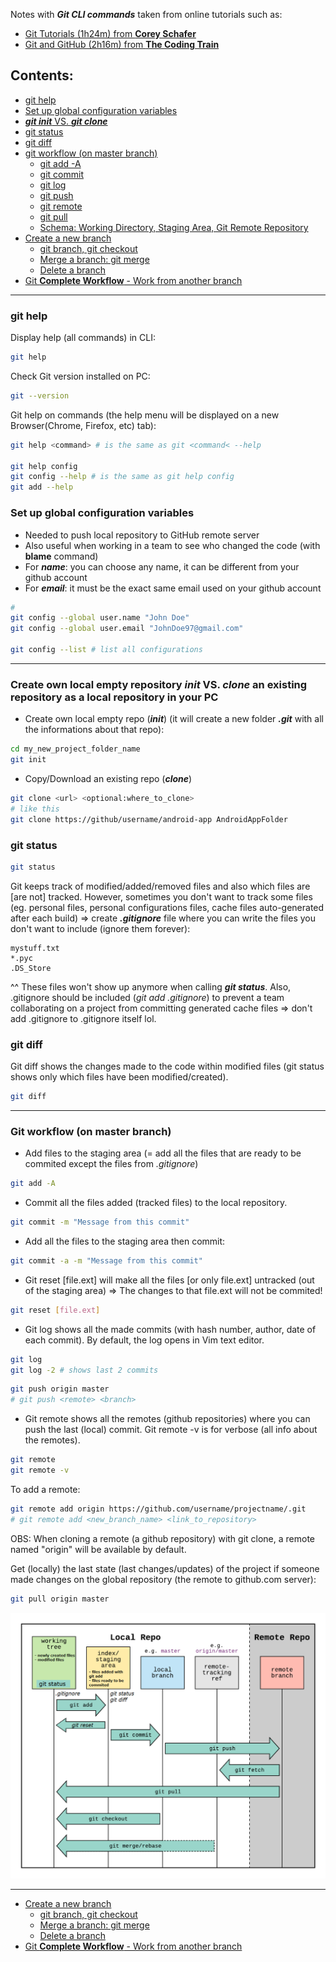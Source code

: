 Notes with ***Git CLI commands*** taken from online tutorials such as:
* [Git Tutorials (1h24m) from **Corey Schafer**](https://www.youtube.com/playlist?list=PL-osiE80TeTuRUfjRe54Eea17-YfnOOAx0)
* [Git and GitHub (2h16m) from **The Coding Train**](https://www.youtube.com/playlist?list=PLRqwX-V7Uu6ZF9C0YMKuns9sLDzK6zoiV)

## Contents:
* [git help](#githelp)
* [Set up global configuration variables](#setglobalvariables)
* [***git init*** VS.  ***git clone***](#git_init_clone)
* [git status](#gitstatus)
* [git diff](#gitdiff)
* [git workflow (on master branch)](#gitworkflow1)
	* [git add -A](#gitworkflow1_add)
	* [git commit](#gitworkflow1_commit)
	* [git log](#gitworkflow1_log)
	* [git push](#gitworkflow1_push)
	* [git remote](#gitworkflow1_remote)
	* [git pull](#gitworkflow1_pull)
	* [Schema: Working Directory, Staging Area, Git Remote Repository](#gitworkflow1_schema)
* [Create a new branch](#create_branch)
	* [git branch, git checkout](#gitbranch)
	* [Merge a branch: git merge](#gitmerge)
	* [Delete a branch](#deletebranch)
* [Git **Complete Workflow** - Work from another branch](#git_complete_workflow)


---

### <a name="githelp"></a>git help
Display help (all commands) in CLI:
```bash
git help
```
Check Git version installed on PC:
```bash
git --version
```
Git help on commands (the help menu will be displayed on a new Browser(Chrome, Firefox, etc) tab):
```bash
git help <command> # is the same as git <command< --help

git help config
git config --help # is the same as git help config
git add --help
```

### <a name="setglobalvariables"></a>Set up global configuration variables
* Needed to push local repository to GitHub remote server
* Also useful when working in a team to see who changed the code (with **blame** command)
* For ***name***: you can choose any name, it can be different from your github account
* For ***email***: it must be the exact same email used on your github account
```bash
# 
git config --global user.name "John Doe" 
git config --global user.email "JohnDoe97@gmail.com" 

git config --list # list all configurations
```

---

### <a name="git_init_clone"></a>Create own local empty repository ***init*** VS. ***clone*** an existing repository as a local repository in your PC
* Create own local empty repo (***init***) (it will create a new folder ***.git*** with all the informations about that repo):
```bash
cd my_new_project_folder_name
git init
```

* Copy/Download an existing repo (***clone***)
```bash
git clone <url> <optional:where_to_clone>
# like this
git clone https://github/username/android-app AndroidAppFolder
```

### <a name="gitstatus"></a>git status
```bash
git status
```
Git keeps track of modified/added/removed files and also which files are [are not] tracked.
However, sometimes you don't want to track some files (eg. personal files, personal configurations files, cache files auto-generated after each build) => create ***.gitignore*** file where you can write the files you don't want to include (ignore them forever):
```
mystuff.txt
*.pyc
.DS_Store
```
^^ These files won't show up anymore when calling ***git status***.
Also, .gitignore should be included (_git add .gitignore_) to prevent a team collaborating on a project from committing generated cache files => don't add .gitignore to .gitignore itself lol.

### <a name="gitdiff"></a>git diff
Git diff shows the changes made to the code within modified files (git status shows only which files have been modified/created).
```bash
git diff
```

---

### <a name="gitworkflow1"></a>Git workflow (on master branch)
<a name="gitworkflow1_add"></a>
* Add files to the staging area (= add all the files that are ready to be commited except the files from *.gitignore*)
```bash
git add -A 
```
<a name="gitworkflow1_commit"></a>
* Commit all the files added (tracked files) to the local repository.
```bash
git commit -m "Message from this commit"
```
* Add all the files to the staging area then commit:
```bash
git commit -a -m "Message from this commit"
```

* Git reset [file.ext] will make all the files [or only file.ext] untracked (out of the staging area) => The changes to that file.ext will not be commited!
```bash
git reset [file.ext]
```

<a name="gitworkflow1_log"></a>
* Git log shows all the made commits (with hash number, author, date of each commit). By default, the log opens in Vim text editor.
```bash
git log
git log -2 # shows last 2 commits
```

<a name="gitworkflow1_push"></a>
```bash
git push origin master
# git push <remote> <branch>
```

<a name="gitworkflow1_remote"></a>
* Git remote shows all the remotes (github repositories) where you can push the last (local) commit. Git remote -v is for verbose (all info about the remotes).
```bash
git remote
git remote -v
```
To add a remote:
```bash
git remote add origin https://github.com/username/projectname/.git
# git remote add <new_branch_name> <link_to_repository>
```
OBS: When cloning a remote (a github repository) with git clone, a remote named "origin" will be available by default.

<a name="gitworkflow1_pull"></a>
Get (locally) the last state (last changes/updates) of the project if someone made changes on the global repository (the remote to github.com server):
```bash
git pull origin master
```

<a name="gitworkflow1_schema"></a>
<img src="/Git/GitWorkflowDiagram.png" width=1000>

---

* [Create a new branch](#create_branch)
	* [git branch, git checkout](#gitbranch)
	* [Merge a branch: git merge](#gitmerge)
	* [Delete a branch](#deletebranch)
* [Git **Complete Workflow** - Work from another branch](#git_complete_workflow)



